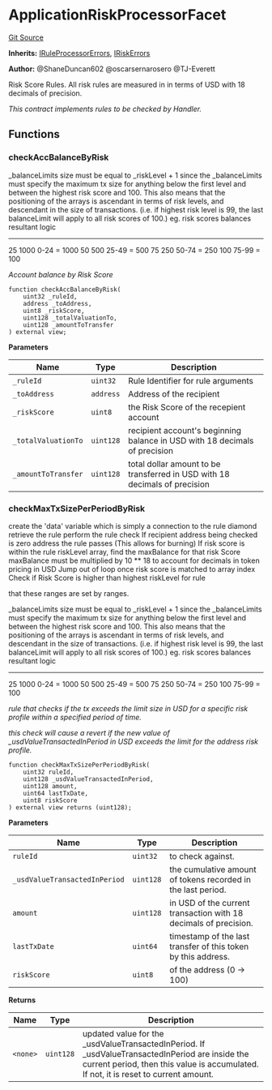 # ApplicationRiskProcessorFacet
[Git Source](https://github.com/thrackle-io/rules-protocol/blob/e66fc809d7d2554e7ebbff7404b6c1d6e84d340d/src/economic/ruleProcessor/ApplicationRiskProcessorFacet.sol)

**Inherits:**
[IRuleProcessorErrors](/src/interfaces/IErrors.sol/interface.IRuleProcessorErrors.md), [IRiskErrors](/src/interfaces/IErrors.sol/interface.IRiskErrors.md)

**Author:**
@ShaneDuncan602 @oscarsernarosero @TJ-Everett

Risk Score Rules. All risk rules are measured in
in terms of USD with 18 decimals of precision.

*This contract implements rules to be checked by Handler.*


## Functions
### checkAccBalanceByRisk

_balanceLimits size must be equal to _riskLevel + 1 since the _balanceLimits must
specify the maximum tx size for anything below the first level and between the highest risk score and 100. This also
means that the positioning of the arrays is ascendant in terms of risk levels, and
descendant in the size of transactions. (i.e. if highest risk level is 99, the last balanceLimit
will apply to all risk scores of 100.)
eg.
risk scores      balances         resultant logic
-----------      --------         ---------------
25             1000            0-24  =  1000
50              500            25-49 =   500
75              250            50-74 =   250
100            75-99 =   100

*Account balance by Risk Score*


```solidity
function checkAccBalanceByRisk(
    uint32 _ruleId,
    address _toAddress,
    uint8 _riskScore,
    uint128 _totalValuationTo,
    uint128 _amountToTransfer
) external view;
```
**Parameters**

|Name|Type|Description|
|----|----|-----------|
|`_ruleId`|`uint32`|Rule Identifier for rule arguments|
|`_toAddress`|`address`|Address of the recipient|
|`_riskScore`|`uint8`|the Risk Score of the recepient account|
|`_totalValuationTo`|`uint128`|recipient account's beginning balance in USD with 18 decimals of precision|
|`_amountToTransfer`|`uint128`|total dollar amount to be transferred in USD with 18 decimals of precision|


### checkMaxTxSizePerPeriodByRisk

create the 'data' variable which is simply a connection to the rule diamond
retrieve the rule
perform the rule check
If recipient address being checked is zero address the rule passes (This allows for burning)
If risk score is within the rule riskLevel array, find the maxBalance for that risk Score
maxBalance must be multiplied by 10 ** 18 to account for decimals in token pricing in USD
Jump out of loop once risk score is matched to array index
Check if Risk Score is higher than highest riskLevel for rule

that these ranges are set by ranges.

_balanceLimits size must be equal to _riskLevel + 1 since the _balanceLimits must
specify the maximum tx size for anything below the first level and between the highest risk score and 100. This also
means that the positioning of the arrays is ascendant in terms of risk levels, and
descendant in the size of transactions. (i.e. if highest risk level is 99, the last balanceLimit
will apply to all risk scores of 100.)
eg.
risk scores      balances         resultant logic
-----------      --------         ---------------
25             1000            0-24  =  1000
50              500            25-49 =   500
75              250            50-74 =   250
100            75-99 =   100

*rule that checks if the tx exceeds the limit size in USD for a specific risk profile
within a specified period of time.*

*this check will cause a revert if the new value of _usdValueTransactedInPeriod in USD exceeds
the limit for the address risk profile.*


```solidity
function checkMaxTxSizePerPeriodByRisk(
    uint32 ruleId,
    uint128 _usdValueTransactedInPeriod,
    uint128 amount,
    uint64 lastTxDate,
    uint8 riskScore
) external view returns (uint128);
```
**Parameters**

|Name|Type|Description|
|----|----|-----------|
|`ruleId`|`uint32`|to check against.|
|`_usdValueTransactedInPeriod`|`uint128`|the cumulative amount of tokens recorded in the last period.|
|`amount`|`uint128`|in USD of the current transaction with 18 decimals of precision.|
|`lastTxDate`|`uint64`|timestamp of the last transfer of this token by this address.|
|`riskScore`|`uint8`|of the address (0 -> 100)|

**Returns**

|Name|Type|Description|
|----|----|-----------|
|`<none>`|`uint128`|updated value for the _usdValueTransactedInPeriod. If _usdValueTransactedInPeriod are inside the current period, then this value is accumulated. If not, it is reset to current amount.|


